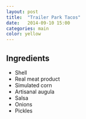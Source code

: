 ```yaml
---
layout: post
title:  "Trailer Park Tacos"
date:   2014-09-10 15:00
categories: main
color: yellow
---
```




## Ingredients
- Shell
- Real meat product
- Simulated corn
- Artisanal augula
- Salsa
- Onions
- Pickles
